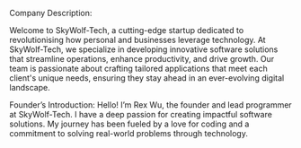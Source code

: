 Company Description:

Welcome to SkyWolf-Tech, a cutting-edge startup dedicated to revolutionising how personal and businesses leverage technology. At SkyWolf-Tech, we specialize in developing innovative software solutions that streamline operations, enhance productivity, and drive growth. Our team is passionate about crafting tailored applications that meet each client's unique needs, ensuring they stay ahead in an ever-evolving digital landscape.

Founder’s Introduction:
Hello! I’m Rex Wu, the founder and lead programmer at SkyWolf-Tech. I have a deep passion for creating impactful software solutions. My journey has been fueled by a love for coding and a commitment to solving real-world problems through technology. 

